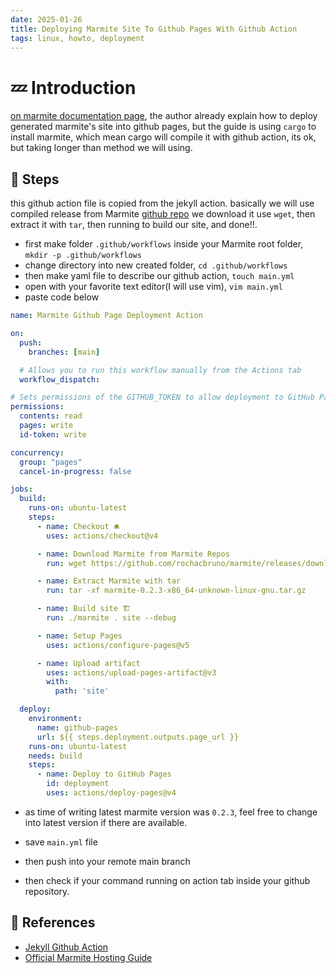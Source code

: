 ```yaml
---
date: 2025-01-26
title: Deploying Marmite Site To Github Pages With Github Action
tags: linux, howto, deployment
---
```

# 💤 Introduction

[on marmite documentation page](https://rochacbruno.github.io/marmite/hosting.html), the author already  explain how to 
deploy generated marmite's site into github pages, but the guide is 
using `cargo` to install marmite, which mean cargo will compile it 
with github action, its ok, but taking longer than method we will using.


## 🐜 Steps 

this github action file is copied from the jekyll action. basically we will  use 
compiled release from Marmite [github repo](https://github.com/rochacbruno/marmite/releases/tag/0.2.3) 
we download it use `wget`, then extract it with `tar`, then running to build our site, and done!!.

- first make folder `.github/workflows` inside your Marmite root folder, `mkdir -p .github/workflows`
- change directory into new created folder, `cd .github/workflows`
- then make yaml file to describe our github action, `touch main.yml`
- open with your favorite text editor(I  will use vim), `vim main.yml`
- paste code below

```yaml
name: Marmite Github Page Deployment Action

on:
  push:
    branches: [main]

  # Allows you to run this workflow manually from the Actions tab
  workflow_dispatch:

# Sets permissions of the GITHUB_TOKEN to allow deployment to GitHub Pages
permissions:
  contents: read
  pages: write
  id-token: write

concurrency:
  group: "pages"
  cancel-in-progress: false

jobs:
  build:
    runs-on: ubuntu-latest
    steps:
      - name: Checkout 🛎
        uses: actions/checkout@v4

      - name: Download Marmite from Marmite Repos
        run: wget https://github.com/rochacbruno/marmite/releases/download/0.2.3/marmite-0.2.3-x86_64-unknown-linux-gnu.tar.gz

      - name: Extract Marmite with tar
        run: tar -xf marmite-0.2.3-x86_64-unknown-linux-gnu.tar.gz

      - name: Build site 🏗️
        run: ./marmite . site --debug

      - name: Setup Pages
        uses: actions/configure-pages@v5

      - name: Upload artifact
        uses: actions/upload-pages-artifact@v3
        with:
          path: 'site'

  deploy:
    environment:
      name: github-pages
      url: ${{ steps.deployment.outputs.page_url }}
    runs-on: ubuntu-latest
    needs: build
    steps:
      - name: Deploy to GitHub Pages
        id: deployment
        uses: actions/deploy-pages@v4
```
- as time of writing latest marmite version was `0.2.3`, feel free to change into latest version if there are available.

- save `main.yml` file
- then push into your remote main branch
- then check if your command running on action tab inside your github repository.

## 🍃 References 

- [Jekyll Github Action](https://github.com/actions/jekyll-build-pages)
- [Official Marmite Hosting Guide](https://rochacbruno.github.io/marmite/hosting.html)
